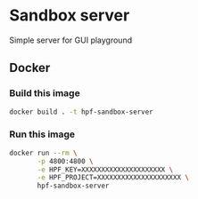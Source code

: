# Sandbox server

Simple server for GUI playground

## Docker

### Build this image

```bash
docker build . -t hpf-sandbox-server
```

### Run this image

```bash
docker run --rm \
       -p 4800:4800 \
       -e HPF_KEY=XXXXXXXXXXXXXXXXXXXXX \
       -e HPF_PROJECT=XXXXXXXXXXXXXXXXXXXXX \
       hpf-sandbox-server
```
